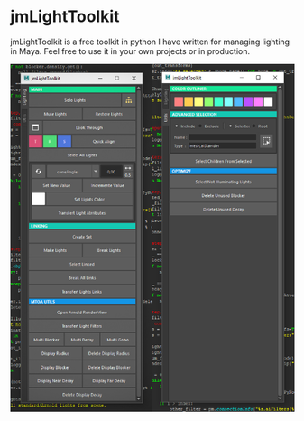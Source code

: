 # jmLightToolkit
jmLightToolkit is a free toolkit in python I have written for managing lighting in Maya. Feel free to use it in your own projects or in production.

![jmLightToolkit UI](https://github.com/JsnMertens/jmLightToolkit/blob/master/src/resourcesLightToolkit/printscreenFull.jpg)
